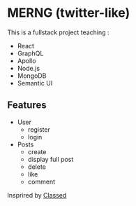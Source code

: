 # MERNG (twitter-like)
This is a fullstack project teaching : 
- React
- GraphQL
- Apollo
- Node.js
- MongoDB
- Semantic UI

## Features 
- User 
  - register
  - login
- Posts
  - create 
  - display full post
  - delete
  - like
  - comment

Insprired by [Classed](https://github.com/hidjou/classsed-graphql-mern-apollo/tree/master)
